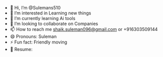 - 👋 Hi, I’m @Sulemans510
- 👀 I’m interested in Learning new things
- 🌱 I’m currently learning Ai tools
- 💞️ I’m looking to collaborate on Companies 
- 📫 How to reach me shaik.suleman096@gmail.com or +916303509144
- 😄 Pronouns: Suleman
- ⚡ Fun fact: Friendly moving
- 📃 Resume: 

<!---
Sulemans510/Sulemans510 is a ✨ special ✨ repository because its `README.md` (this file) appears on your GitHub profile.
You can click the Preview link to take a look at your changes.
--->
